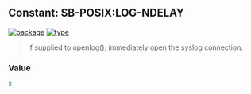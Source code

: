 ## Constant: SB-POSIX:LOG-NDELAY
[![package](https://img.shields.io/badge/Package-SB--POSIX-5f9ea0.svg?style=social&colorA=999999)](../) [![type](https://img.shields.io/badge/Type-Constant-5f9ea0.svg?style=social&colorA=999999)](../#constant) 

> If supplied to openlog(), immediately open the syslog connection.

### Value
```cl
8
```
